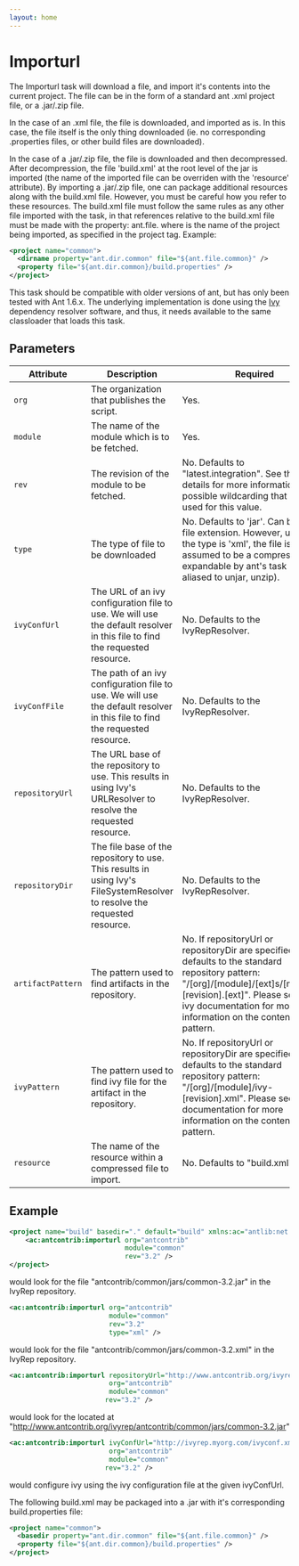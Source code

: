 ```yaml
---
layout: home
---
```

Importurl
=========

The Importurl task will download a file, and import it's contents into the current project. The file can be in the form of a standard ant .xml project file, or a .jar/.zip file.

In the case of an .xml file, the file is downloaded, and imported as is. In this case, the file itself is the only thing downloaded (ie. no corresponding .properties files, or other build files are downloaded).

In the case of a .jar/.zip file, the file is downloaded and then decompressed. After decompression, the file 'build.xml' at the root level of the jar is imported (the name of the imported file can be overriden with the 'resource' attribute). By importing a .jar/.zip file, one can package additional resources along with the build.xml file. However, you must be careful how you refer to these resources. The build.xml file must follow the same rules as any other file imported with the <import> task, in that references relative to the build.xml file must be made with the property: ant.file.<projectname> where <projectname> is the name of the project being imported, as specified in the project tag. Example:

```xml
<project name="common">
  <dirname property="ant.dir.common" file="${ant.file.common}" />
  <property file="${ant.dir.common}/build.properties" />
</project>
```        

This task should be compatible with older versions of ant, but has only been tested with Ant 1.6.x. The underlying implementation is done using the [Ivy](http://jayasoft.org/ivy) dependency resolver software, and thus, it needs available to the same classloader that loads this task.

Parameters
----------

| Attribute       | Description                                                                                                                 | Required                                                                                                                                                                                                                                                      |
|-----------------|-----------------------------------------------------------------------------------------------------------------------------|---------------------------------------------------------------------------------------------------------------------------------------------------------------------------------------------------------------------------------------------------------------|
| `org`  | The organization that publishes the script.                                                                                 | Yes.                                                                                                                                                                                                                                                          |
| `module`  | The name of the module which is to be fetched.                                                                              | Yes.                                                                                                                                                                                                                                                          |
| `rev`  | The revision of the module to be fetched.                                                                                   | No. Defaults to "latest.integration". See the ivy details for more information on the possible wildcarding that can be used for this value.                                                                                                                   |
| `type`  | The type of file to be downloaded                                                                                           | No. Defaults to 'jar'. Can be any file extension. However, unless the type is 'xml', the file is assumed to be a compressed file, expandable by ant's <expand> task (which is aliased to unjar, unzip).                                                 |
| `ivyConfUrl`  | The URL of an ivy configuration file to use. We will use the default resolver in this file to find the requested resource.  | No. Defaults to the IvyRepResolver.                                                                                                                                                                                                                           |
| `ivyConfFile`  | The path of an ivy configuration file to use. We will use the default resolver in this file to find the requested resource. | No. Defaults to the IvyRepResolver.                                                                                                                                                                                                                           |
| `repositoryUrl`  | The URL base of the repository to use. This results in using Ivy's URLResolver to resolve the requested resource.           | No. Defaults to the IvyRepResolver.                                                                                                                                                                                                                           |
| `repositoryDir`  | The file base of the repository to use. This results in using Ivy's FileSystemResolver to resolve the requested resource.   | No. Defaults to the IvyRepResolver.                                                                                                                                                                                                                           |
| `artifactPattern`  | The pattern used to find artifacts in the repository.                                                                       | No. If repositoryUrl or repositoryDir are specified, this defaults to the standard repository pattern: "/\[org\]/\[module\]/\[ext\]s/\[module\]-\[revision\].\[ext\]". Please see the ivy documentation for more information on the contents of this pattern. |
| `ivyPattern`  | The pattern used to find ivy file for the artifact in the repository.                                                       | No. If repositoryUrl or repositoryDir are specified, this defaults to the standard repository pattern: "/\[org\]/\[module\]/ivy-\[revision\].xml". Please see the ivy documentation for more information on the contents of this pattern.                     |
| `resource`  | The name of the resource within a compressed file to import.                                                                | No. Defaults to "build.xml".                                                                                                                                                                                                                                  |

Example
-------

```xml
<project name="build" basedir="." default="build" xmlns:ac="antlib:net.sf.antcontrib">
    <ac:antcontrib:importurl org="antcontrib"
                             module="common"
                             rev="3.2" />
</project>
```

would look for the file "antcontrib/common/jars/common-3.2.jar" in the IvyRep repository.

```xml
<ac:antcontrib:importurl org="antcontrib"
                         module="common"
                         rev="3.2" 
                         type="xml" />
```

would look for the file "antcontrib/common/jars/common-3.2.xml" in the IvyRep repository.

```xml
<ac:antcontrib:importurl repositoryUrl="http://www.antcontrib.org/ivyrep"
                         org="antcontrib"
                         module="common"
                        rev="3.2" />
```

would look for the located at "http://www.antcontrib.org/ivyrep/antcontrib/common/jars/common-3.2.jar"

```xml
<ac:antcontrib:importurl ivyConfUrl="http://ivyrep.myorg.com/ivyconf.xml"
                         org="antcontrib"
                         module="common"
                        rev="3.2" />
```

would configure ivy using the ivy configuration file at the given ivyConfUrl.

The following build.xml may be packaged into a .jar with it's corresponding build.properties file:

```xml
<project name="common">
  <basedir property="ant.dir.common" file="${ant.file.common}" />
  <property file="${ant.dir.common}/build.properties" />
</project>
```
